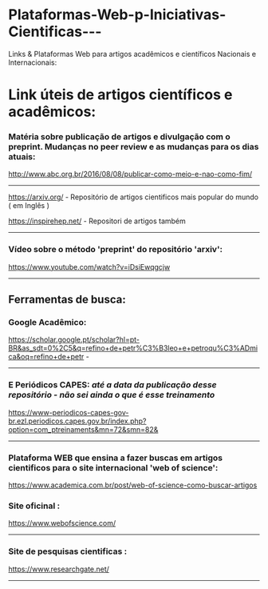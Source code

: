 # Plataformas-Web-p-Iniciativas-Cientificas---
Links &amp; Plataformas Web para artigos acadêmicos e científicos Nacionais e Internacionais:

# Link úteis de artigos científicos e acadêmicos:

### Matéria sobre publicação de artigos e divulgação com o preprint. Mudanças no peer review e as mudanças para os dias atuais:

http://www.abc.org.br/2016/08/08/publicar-como-meio-e-nao-como-fim/
***
https://arxiv.org/  - Repositório de artigos cientificos mais popular do mundo  ( em Inglês )

https://inspirehep.net/ - Repositori de artigos também
***
### Vídeo sobre o método 'preprint' do repositório 'arxiv':
https://www.youtube.com/watch?v=iDsiEwqgcjw
***
## Ferramentas de busca:
### Google Acadêmico:

https://scholar.google.pt/scholar?hl=pt-BR&as_sdt=0%2C5&q=refino+de+petr%C3%B3leo+e+petroqu%C3%ADmica&oq=refino+de+petr  - 
***

### E Periódicos CAPES:   _até a data da publicação desse repositório - não sei ainda o que é esse treinamento_
https://www-periodicos-capes-gov-br.ezl.periodicos.capes.gov.br/index.php?option=com_ptreinaments&mn=72&smn=82&
***
### Plataforma WEB que ensina a fazer buscas em artigos cientificos para o site internacional 'web of science':
https://www.academica.com.br/post/web-of-science-como-buscar-artigos

### Site oficinal :
https://www.webofscience.com/
***
### Site de pesquisas cientificas :
   https://www.researchgate.net/
***      

